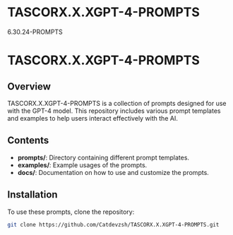 # TASCORX.X.XGPT-4-PROMPTS
6.30.24-PROMPTS
# TASCORX.X.XGPT-4-PROMPTS

## Overview
TASCORX.X.XGPT-4-PROMPTS is a collection of prompts designed for use with the GPT-4 model. This repository includes various prompt templates and examples to help users interact effectively with the AI.

## Contents
- **prompts/**: Directory containing different prompt templates.
- **examples/**: Example usages of the prompts.
- **docs/**: Documentation on how to use and customize the prompts.

## Installation
To use these prompts, clone the repository:
```bash
git clone https://github.com/Catdevzsh/TASCORX.X.XGPT-4-PROMPTS.git
